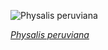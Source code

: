 
![Physalis peruviana](https://upload.wikimedia.org/wikipedia/commons/thumb/6/6c/Physalis_peruviana_fruits_close-up.jpg/600px-Physalis_peruviana_fruits_close-up.jpg)

*[Physalis peruviana](https://wikipedia.org/wiki/File:Physalis_peruviana_fruits_close-up.jpg)*
